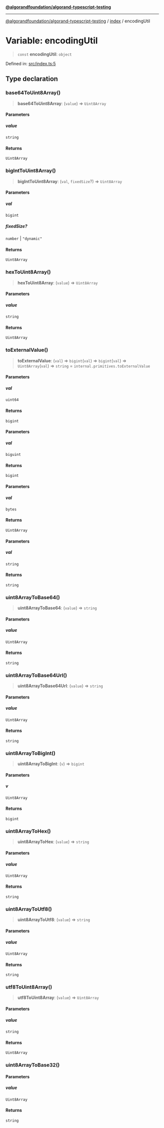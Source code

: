 [**@algorandfoundation/algorand-typescript-testing**](../../README.md)

***

[@algorandfoundation/algorand-typescript-testing](../../README.md) / [index](../README.md) / encodingUtil

# Variable: encodingUtil

> `const` **encodingUtil**: `object`

Defined in: [src/index.ts:5](https://github.com/algorandfoundation/algorand-typescript-testing/blob/main/src/index.ts#L5)

## Type declaration

### base64ToUint8Array()

> **base64ToUint8Array**: (`value`) => `Uint8Array`

#### Parameters

##### value

`string`

#### Returns

`Uint8Array`

### bigIntToUint8Array()

> **bigIntToUint8Array**: (`val`, `fixedSize`?) => `Uint8Array`

#### Parameters

##### val

`bigint`

##### fixedSize?

`number` | `"dynamic"`

#### Returns

`Uint8Array`

### hexToUint8Array()

> **hexToUint8Array**: (`value`) => `Uint8Array`

#### Parameters

##### value

`string`

#### Returns

`Uint8Array`

### toExternalValue()

> **toExternalValue**: (`val`) => `bigint`(`val`) => `bigint`(`val`) => `Uint8Array`(`val`) => `string` = `internal.primitives.toExternalValue`

#### Parameters

##### val

`uint64`

#### Returns

`bigint`

#### Parameters

##### val

`biguint`

#### Returns

`bigint`

#### Parameters

##### val

`bytes`

#### Returns

`Uint8Array`

#### Parameters

##### val

`string`

#### Returns

`string`

### uint8ArrayToBase64()

> **uint8ArrayToBase64**: (`value`) => `string`

#### Parameters

##### value

`Uint8Array`

#### Returns

`string`

### uint8ArrayToBase64Url()

> **uint8ArrayToBase64Url**: (`value`) => `string`

#### Parameters

##### value

`Uint8Array`

#### Returns

`string`

### uint8ArrayToBigInt()

> **uint8ArrayToBigInt**: (`v`) => `bigint`

#### Parameters

##### v

`Uint8Array`

#### Returns

`bigint`

### uint8ArrayToHex()

> **uint8ArrayToHex**: (`value`) => `string`

#### Parameters

##### value

`Uint8Array`

#### Returns

`string`

### uint8ArrayToUtf8()

> **uint8ArrayToUtf8**: (`value`) => `string`

#### Parameters

##### value

`Uint8Array`

#### Returns

`string`

### utf8ToUint8Array()

> **utf8ToUint8Array**: (`value`) => `Uint8Array`

#### Parameters

##### value

`string`

#### Returns

`Uint8Array`

### uint8ArrayToBase32()

#### Parameters

##### value

`Uint8Array`

#### Returns

`string`
